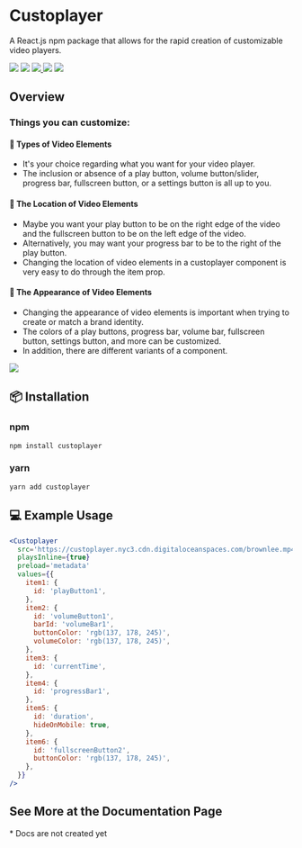 <h1>Custoplayer</h1>
<p>A React.js npm package that allows for the rapid creation of customizable video players. </p>
<span>
  <img src="https://img.shields.io/badge/license-MIT-green"></img> 
  <img src="https://img.shields.io/github/issues/etesam913/Custoplayer"></img>
  <a href="https://codecov.io/gh/Etesam913/Custoplayer"> 
    <img src="https://codecov.io/gh/Etesam913/Custoplayer/branch/main/graph/badge.svg?token=GOZ1AQ77C2"/> 
  </a>
  <img src="https://github.com/Etesam913/Custoplayer/actions/workflows/linting.yml/badge.svg"/>
  <img src="https://github.com/Etesam913/Custoplayer/actions/workflows/tests.yml/badge.svg"/>
</span>

<h2>Overview</h2>
<h3>Things you can customize:</h3>

<h4>🎥 Types of Video Elements</h4>
<ul>
  <li>It's your choice regarding what you want for your video player. </li>
  <li>The inclusion or absence of a play button, volume button/slider, progress bar, fullscreen button, or a settings button is all up to you.</li>
</ul>

<h4>📍 The Location of Video Elements</h4>
<ul>
  <li>Maybe you want your play button to be on the right edge of the video and the fullscreen button to be on the left edge of the video.</li>
  <li>Alternatively, you may want your progress bar to be to the right of the play button.</li>
  <li>Changing the location of video elements in a custoplayer component is very easy to do through the item prop.</li>
</ul>

<h4>💄 The Appearance of Video Elements</h4>
<ul>
  <li>Changing the appearance of video elements is important when trying to create or match a brand identity.</li>
  <li>The colors of a play buttons, progress bar, volume bar, fullscreen button, settings button, and more can be customized. </li>
  <li>In addition, there are different variants of a component. </li>
</ul>

<img src="https://custoplayer.nyc3.cdn.digitaloceanspaces.com/docs%2FWritten-By-Human-Not-By-AI-Badge-white.svg"/>

<h2>📦 Installation</h2>
<h3>npm</h3>

```
npm install custoplayer
```
<h3>yarn</h3>

```
yarn add custoplayer
```

<h2>💻 Example Usage</h2>

```jsx
<Custoplayer
  src='https://custoplayer.nyc3.cdn.digitaloceanspaces.com/brownlee.mp4'
  playsInline={true}
  preload='metadata'
  values={{
    item1: {
      id: 'playButton1',
    },
    item2: {
      id: 'volumeButton1',
      barId: 'volumeBar1',
      buttonColor: 'rgb(137, 178, 245)',
      volumeColor: 'rgb(137, 178, 245)',
    },
    item3: {
      id: 'currentTime',
    },
    item4: {
      id: 'progressBar1',
    },
    item5: {
      id: 'duration',
      hideOnMobile: true,
    },
    item6: {
      id: 'fullscreenButton2',
      buttonColor: 'rgb(137, 178, 245)',
    },
  }}
/>
```

<h2> See More at the <a>Documentation Page</a> </h2>
* Docs are not created yet
